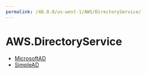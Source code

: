 ```yaml
---
permalink: /48.0.0/us-west-1/AWS/DirectoryService/
---
```


# AWS.DirectoryService



* [MicrosoftAD](MicrosoftAD.md)
* [SimpleAD](SimpleAD.md)